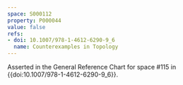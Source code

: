 ```yaml
---
space: S000112
property: P000044
value: false
refs:
- doi: 10.1007/978-1-4612-6290-9_6
  name: Counterexamples in Topology
---
```


Asserted in the General Reference Chart for space #115 in
{{doi:10.1007/978-1-4612-6290-9_6}}.
